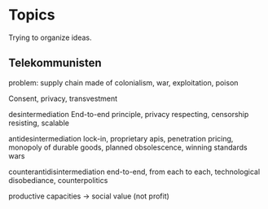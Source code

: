 # Topics

Trying to organize ideas.

## Telekommunisten
  problem: supply chain made of colonialism, war, exploitation, poison

  Consent, privacy, transvestment

  desintermediation
  End-to-end principle, privacy respecting, censorship resisting, scalable

  antidesintermediation
  lock-in, proprietary apis, penetration pricing, monopoly of durable goods, planned obsolescence, winning standards wars

  counterantidisintermediation
  end-to-end, from each to each, technological disobediance, counterpolitics

  productive capacities -> social value (not profit)
